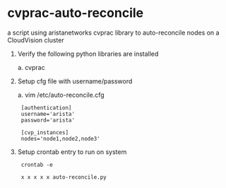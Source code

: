 # cvprac-auto-reconcile
a script using aristanetworks cvprac library to auto-reconcile nodes on a CloudVision cluster

1. Verify the following python libraries are installed

    a. cvprac

2. Setup cfg file with username/password

    a. vim /etc/auto-reconcile.cfg

        [authentication]
        username='arista'
        password='arista'

        [cvp_instances]
        nodes='node1,node2,node3'

3. Setup crontab entry to run on system
        
        crontab -e

        x x x x x auto-reconcile.py

